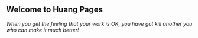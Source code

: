 ## Welcome to Huang Pages

*When you get the feeling that your work is OK, you have got kill another you who can make it much better!*
